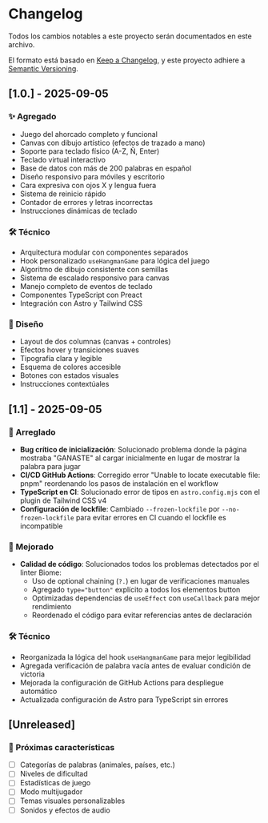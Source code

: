 # Changelog

Todos los cambios notables a este proyecto serán documentados en este archivo.

El formato está basado en [Keep a Changelog](https://keepachangelog.com/en/1.0.0/),
y este proyecto adhiere a [Semantic Versioning](https://semver.org/spec/v2.0.0.html).

## [1.0.] - 2025-09-05

### ✨ Agregado
- Juego del ahorcado completo y funcional
- Canvas con dibujo artístico (efectos de trazado a mano)
- Soporte para teclado físico (A-Z, Ñ, Enter)
- Teclado virtual interactivo
- Base de datos con más de 200 palabras en español
- Diseño responsivo para móviles y escritorio
- Cara expresiva con ojos X y lengua fuera
- Sistema de reinicio rápido
- Contador de errores y letras incorrectas
- Instrucciones dinámicas de teclado

### 🛠️ Técnico
- Arquitectura modular con componentes separados
- Hook personalizado `useHangmanGame` para lógica del juego
- Algoritmo de dibujo consistente con semillas
- Sistema de escalado responsivo para canvas
- Manejo completo de eventos de teclado
- Componentes TypeScript con Preact
- Integración con Astro y Tailwind CSS

### 🎨 Diseño
- Layout de dos columnas (canvas + controles)
- Efectos hover y transiciones suaves
- Tipografía clara y legible
- Esquema de colores accesible
- Botones con estados visuales
- Instrucciones contextúales

## [1.1] - 2025-09-05

### 🐛 Arreglado
- **Bug crítico de inicialización**: Solucionado problema donde la página mostraba "GANASTE" al cargar inicialmente en lugar de mostrar la palabra para jugar
- **CI/CD GitHub Actions**: Corregido error "Unable to locate executable file: pnpm" reordenando los pasos de instalación en el workflow
- **TypeScript en CI**: Solucionado error de tipos en `astro.config.mjs` con el plugin de Tailwind CSS v4
- **Configuración de lockfile**: Cambiado `--frozen-lockfile` por `--no-frozen-lockfile` para evitar errores en CI cuando el lockfile es incompatible

### 🔧 Mejorado
- **Calidad de código**: Solucionados todos los problemas detectados por el linter Biome:
  - Uso de optional chaining (`?.`) en lugar de verificaciones manuales
  - Agregado `type="button"` explícito a todos los elementos button
  - Optimizadas dependencias de `useEffect` con `useCallback` para mejor rendimiento
  - Reordenado el código para evitar referencias antes de declaración

### 🛠️ Técnico
- Reorganizada la lógica del hook `useHangmanGame` para mejor legibilidad
- Agregada verificación de palabra vacía antes de evaluar condición de victoria
- Mejorada la configuración de GitHub Actions para despliegue automático
- Actualizada configuración de Astro para TypeScript sin errores


## [Unreleased]

### 🚀 Próximas características
- [ ] Categorías de palabras (animales, países, etc.)
- [ ] Niveles de dificultad
- [ ] Estadísticas de juego
- [ ] Modo multijugador
- [ ] Temas visuales personalizables
- [ ] Sonidos y efectos de audio
